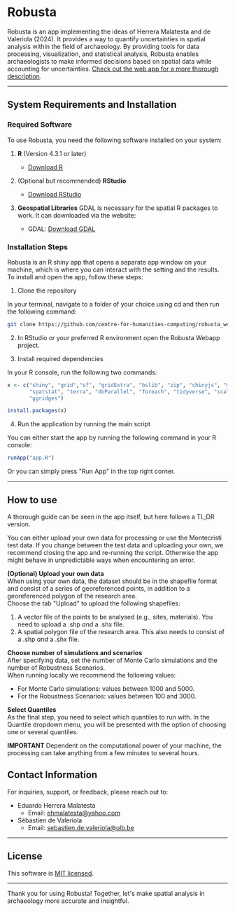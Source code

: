 # Robusta

Robusta is an app implementing the ideas of Herrera Malatesta and de Valeriola (2024). It provides a way to quantify uncertainties in spatial analysis within the field of archaeology. 
By providing tools for data processing, visualization, and statistical analysis, Robusta enables archaeologists to make informed decisions based on spatial data while accounting for uncertainties. 
[Check out the web app for a more thorough description](https://robusta.au.dk).

---
## System Requirements and Installation

### Required Software
To use Robusta, you need the following software installed on your system:

1. **R** (Version 4.3.1 or later)
   - [Download R](https://cran.r-project.org/)
   
2. (Optional but recommended) **RStudio** 
   - [Download RStudio](https://posit.co/download/rstudio-desktop/)
   
3. **Geospatial Libraries**
GDAL is necessary for the spatial R packages to work. It can downloaded via the website:
   - GDAL: [Download GDAL](https://gdal.org/download.html)

### Installation Steps
Robusta is an R shiny app that opens a separate app window on your machine, which is where you can interact with the setting and the results.
To install and open the app, follow these steps:

1. Clone the repository

In your terminal, navigate to a folder of your choice using cd and then run the following command: 
   ```bash
   git clone https://github.com/centre-for-humanities-computing/robusta_webapp.git
   ```

2. In RStudio or your preferred R environment open the Robusta Webapp project.

3. Install required dependencies 

In your R console, run the following two commands:
   ```R
   x <- c("shiny", "grid","sf", "gridExtra", "bslib", "zip", "shinyjs", "markdown",
          "spatstat", "terra", "doParallel", "foreach", "tidyverse", "scales", "ggspatial",
          "ggridges")
   
   install.packages(x)
   ```

4. Run the application by running the main script

You can either start the app by running the following command in your R console:
   ```R
   runApp("app.R")
   ```
Or you can simply press "Run App" in the top right corner. 

---

## How to use 
A thorough guide can be seen in the app itself, but here follows a TL;DR version. 

You can either upload your own data for processing or use the Montecristi test data. 
If you change between the test data and uploading your own, we recommend closing the app and re-running the script. 
Otherwise the app might behave in unpredictable ways when encountering an error.

**(Optional) Upload your own data** <br>
When using your own data, the dataset should be in the shapefile format and consist of a series of georeferenced points, in addition to a georeferenced polygon of the research area. <br>
Choose the tab "Upload" to upload the following shapefiles:
1. A vector file of the points to be analysed (e.g., sites, materials). You need to upload a .shp *and* a .shx file.
2. A spatial polygon file of the research area. This also needs to consist of a .shp *and* a .shx file.


**Choose number of simulations and scenarios** <br>
After specifying data, set the number of Monte Carlo simulations and the number of Robustness Scenarios. <br>
When running locally we recommend the following values: 
- For Monte Carlo simulations: values between 1000 and 5000. 
- For the Robustness Scenarios: values between 100 and 3000. 
 

**Select Quantiles** <br>
As the final step, you need to select which quantiles to run with. In the Quantile dropdown menu, you will be presented with the option of choosing one or several quantiles. 

**IMPORTANT** Dependent on the computational power of your machine, the processing can take anything from a few minutes to several hours.


## Contact Information
For inquiries, support, or feedback, please reach out to:

- Eduardo Herrera Malatesta
  - Email: ehmalatesta@yahoo.com
- Sébastien de Valeriola
  - Email: sebastien.de.valeriola@ulb.be

---

## License ##
This software is [MIT licensed](./LICENSE.txt).


---

Thank you for using Robusta! Together, let's make spatial analysis in archaeology more accurate and insightful.

